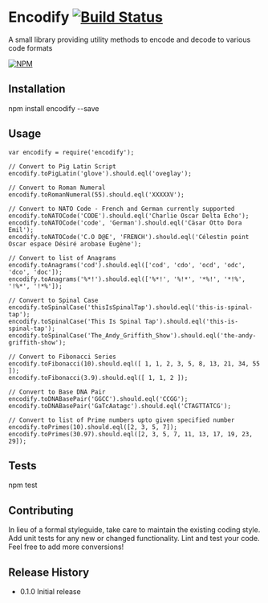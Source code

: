 Encodify [![Build Status](https://travis-ci.org/npkumar/encodify.svg?branch=master)](https://travis-ci.org/npkumar/encodify)
=========

A small library providing utility methods to encode and decode to various code formats

[![NPM](https://nodei.co/npm/encodify.png)](https://npmjs.org/package/encodify)
## Installation

  npm install encodify --save

## Usage

    var encodify = require('encodify');

    // Convert to Pig Latin Script
    encodify.toPigLatin('glove').should.eql('oveglay');

    // Convert to Roman Numeral
    encodify.toRomanNumeral(55).should.eql('XXXXXV');

    // Convert to NATO Code - French and German currently supported
    encodify.toNATOCode('CODE').should.eql('Charlie Oscar Delta Echo');
    encodify.toNATOCode('code', 'German').should.eql('Cäsar Otto Dora Emil');
    encodify.toNATOCode('C.O D@E', 'FRENCH').should.eql('Célestin point Oscar espace Désiré arobase Eugène');

    // Convert to list of Anagrams
    encodify.toAnagrams('cod').should.eql(['cod', 'cdo', 'ocd', 'odc', 'dco', 'doc']);
    encodify.toAnagrams('%*!').should.eql(['%*!', '%!*', '*%!', '*!%', '!%*', '!*%']);

    // Convert to Spinal Case
    encodify.toSpinalCase('thisIsSpinalTap').should.eql('this-is-spinal-tap');
    encodify.toSpinalCase('This Is Spinal Tap').should.eql('this-is-spinal-tap');
    encodify.toSpinalCase('The_Andy_Griffith_Show').should.eql('the-andy-griffith-show');

    // Convert to Fibonacci Series
    encodify.toFibonacci(10).should.eql([ 1, 1, 2, 3, 5, 8, 13, 21, 34, 55 ]);
    encodify.toFibonacci(3.9).should.eql([ 1, 1, 2 ]);

    // Convert to Base DNA Pair
    encodify.toDNABasePair('GGCC').should.eql('CCGG');
    encodify.toDNABasePair('GaTcAatagc').should.eql('CTAGTTATCG');

    // Convert to list of Prime numbers upto given specified number
    encodify.toPrimes(10).should.eql([2, 3, 5, 7]);
    encodify.toPrimes(30.97).should.eql([2, 3, 5, 7, 11, 13, 17, 19, 23, 29]);
    
## Tests

  npm test

## Contributing

In lieu of a formal styleguide, take care to maintain the existing coding style.
Add unit tests for any new or changed functionality. Lint and test your code. Feel free to add more conversions!

## Release History

* 0.1.0 Initial release
